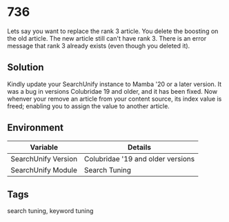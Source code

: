 # 736

Lets say you want to replace the rank 3 article. You delete the boosting on the old article. The new article still can't have rank 3. There is an error message that rank 3 already exists (even though you deleted it).

## Solution
Kindly update your SearchUnify instance to Mamba '20 or a later version. It was a bug in versions Colubridae 19 and older, and it has been fixed. Now whenver your remove an article from your content source, its index value is freed; enabling you to assign the value to another article.

## Environment
Variable | Details
--- | ---
SearchUnify Version | Colubridae '19 and older versions 
SearchUnify Module | Search Tuning 

## Tags
search tuning, keyword tuning
